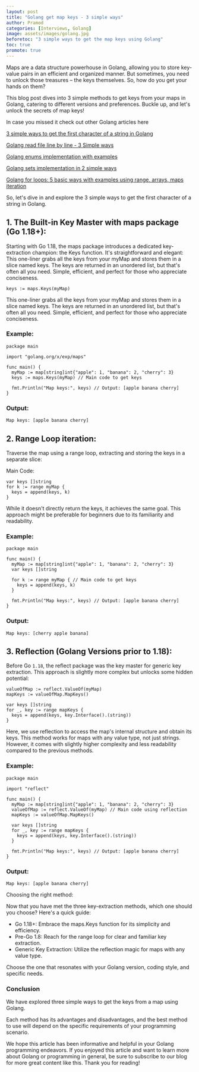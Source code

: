 ```yaml
---
layout: post
title: "Golang get map keys - 3 simple ways"
author: Pramod
categories: [Interviews, Golang]
image: assets/images/golang.jpg
beforetoc: "3 simple ways to get the map keys using Golang"
toc: true
promote: true
---
```


Maps are a data structure powerhouse in Golang, allowing you to store key-value pairs in an efficient and organized manner. But sometimes, you need to unlock those treasures – the keys themselves. So, how do you get your hands on them?

This blog post dives into 3 simple methods to get keys from your maps in Golang, catering to different versions and preferences. Buckle up, and let's unlock the secrets of map keys!

In case you missed it check out other Golang articles here

[3 simple ways to get the first character of a string in Golang](/how-to-get-first-character-in-string-golang/)

[Golang read file line by line - 3 Simple ways](/how-to-read-file-line-by-line-golang/)

[Golang enums implementation with examples](/golang-enums/)

[Golang sets implementation in 2 simple ways](/golang-sets-implementation/)

[Golang for loops: 5 basic ways with examples using range, arrays, maps iteration](/golang-for-loop/)

So, let's dive in and explore the 3 simple ways to get the first character of a string in Golang.

## 1. The Built-in Key Master with maps package (Go 1.18+):

Starting with Go 1.18, the maps package introduces a dedicated key-extraction champion: the Keys function. It's straightforward and elegant:
This one-liner grabs all the keys from your myMap and stores them in a slice named keys. The keys are returned in an unordered list, but that's often all you need. Simple, efficient, and perfect for those who appreciate conciseness.

```
keys := maps.Keys(myMap)
```

This one-liner grabs all the keys from your myMap and stores them in a slice named keys. The keys are returned in an unordered list, but that's often all you need. 
Simple, efficient, and perfect for those who appreciate conciseness.

### Example:

```
package main

import "golang.org/x/exp/maps"

func main() {
  myMap := map[string]int{"apple": 1, "banana": 2, "cherry": 3}
  keys := maps.Keys(myMap) // Main code to get keys

  fmt.Println("Map keys:", keys) // Output: [apple banana cherry]
}
```

### Output: 
```
Map keys: [apple banana cherry]
```

## 2. Range Loop iteration:
Traverse the map using a range loop, extracting and storing the keys in a separate slice:

Main Code:

```
var keys []string
for k := range myMap {
  keys = append(keys, k)
}
```
While it doesn't directly return the keys, it achieves the same goal. This approach might be preferable for beginners due to its familiarity and readability.

### Example:

```
package main

func main() {
  myMap := map[string]int{"apple": 1, "banana": 2, "cherry": 3}
  var keys []string

  for k := range myMap { // Main code to get keys
    keys = append(keys, k)
  }

  fmt.Println("Map keys:", keys) // Output: [apple banana cherry]
}
```

### Output: 
```
Map keys: [cherry apple banana]
```

## 3. Reflection (Golang Versions prior to 1.18):
Before Go `1.18`, the reflect package was the key master for generic key extraction. This approach is slightly more complex but unlocks some hidden potential:

```
valueOfMap := reflect.ValueOf(myMap)
mapKeys := valueOfMap.MapKeys()

var keys []string
for _, key := range mapKeys {
  keys = append(keys, key.Interface().(string))
}
```
Here, we use reflection to access the map's internal structure and obtain its keys. This method works for maps with any value type, not just strings. However, it comes with slightly higher complexity and less readability compared to the previous methods.


### Example:

```
package main

import "reflect"

func main() {
  myMap := map[string]int{"apple": 1, "banana": 2, "cherry": 3}
  valueOfMap := reflect.ValueOf(myMap) // Main code using reflection
  mapKeys := valueOfMap.MapKeys()

  var keys []string
  for _, key := range mapKeys {
    keys = append(keys, key.Interface().(string))
  }

  fmt.Println("Map keys:", keys) // Output: [apple banana cherry]
}
```

### Output: 
```
Map keys: [apple banana cherry]
```

Choosing the right method:

Now that you have met the three key-extraction methods, which one should you choose? Here's a quick guide:

* Go 1.18+: Embrace the maps.Keys function for its simplicity and efficiency.
* Pre-Go 1.8: Reach for the range loop for clear and familiar key extraction.
* Generic Key Extraction: Utilize the reflection magic for maps with any value type.

Choose the one that resonates with your Golang version, coding style, and specific needs.

### Conclusion
We have explored three simple ways to get the keys from a map using Golang. 

Each method has its advantages and disadvantages, and the best method to use will depend on the specific requirements of
your programming scenario.

We hope this article has been informative and helpful in your Golang programming endeavors. If you enjoyed this article
and want to learn more about Golang or programming in general, be sure to subscribe to our blog for more great content
like this. Thank you for reading!
